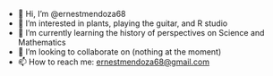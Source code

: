 - 👋 Hi, I’m @ernestmendoza68
- 👀 I’m interested in plants, playing the guitar, and R studio
- 🌱 I’m currently learning the history of perspectives on Science and Mathematics
- 💞️ I’m looking to collaborate on (nothing at the moment)
- 📫 How to reach me: ernestmendoza68@gmail.com

<!---
ernestmendoza68/ernestmendoza68 is a ✨ special ✨ repository because its `README.md` (this file) appears on your GitHub profile.
You can click the Preview link to take a look at your changes.
--->
